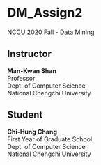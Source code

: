 # DM_Assign2
NCCU 2020 Fall - Data Mining

## Instructor
<p>
<strong>Man-Kwan Shan</strong><br>
Professor<br>
Dept. of Computer Science<br>
National Chengchi University
</p>

## Student
<p>
<strong>Chi-Hung Chang</strong><br>
First Year of Graduate School<br>
Dept. of Computer Science<br>
National Chengchi University
</p>


